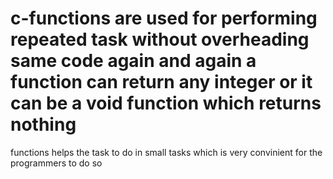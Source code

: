 # c-functions are used for performing repeated task without overheading same code again and again a function can return any integer or it can be a void function which returns nothing
functions helps the task to do in small tasks which is very convinient for the programmers to do so
